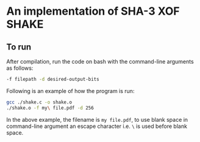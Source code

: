 # An implementation of SHA-3 XOF SHAKE

## To run

After compilation, run the code on bash with the command-line arguments as follows:

```bash
-f filepath -d desired-output-bits
```

Following is an example of how the program is run:

```bash
gcc ./shake.c -o shake.o
./shake.o -f my\ file.pdf -d 256
```

In the above example, the filename is `my file.pdf`, to use blank space in command-line argument an escape character i.e. `\` is used before blank space.
